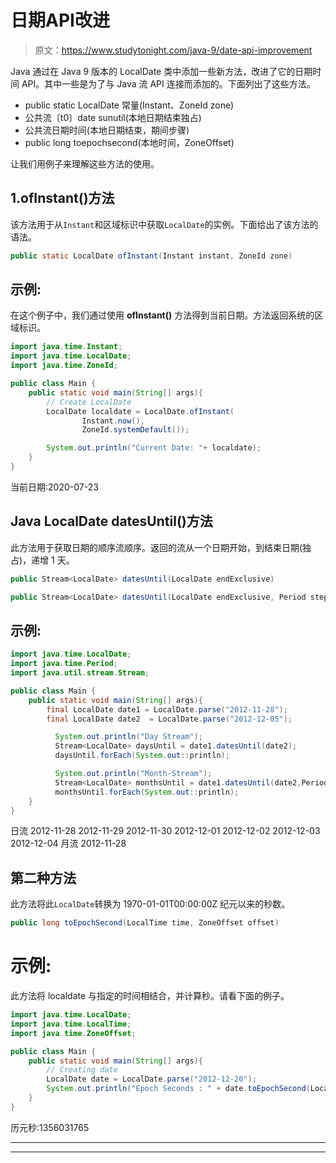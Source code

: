 # 日期API改进

> 原文：<https://www.studytonight.com/java-9/date-api-improvement>

Java 通过在 Java 9 版本的 LocalDate 类中添加一些新方法，改进了它的日期时间 API。其中一些是为了与 Java 流 API 连接而添加的。下面列出了这些方法。

*   public static LocalDate 常量(Instant、ZoneId zone)
*   公共流〔t0〕date sunutil(本地日期结束独占)
*   公共流<localdate>日期时间(本地日期结束，期间步骤)</localdate>
*   public long toepochsecond(本地时间，ZoneOffset)

让我们用例子来理解这些方法的使用。

## 1.ofInstant()方法

该方法用于从`Instant`和区域标识中获取`LocalDate`的实例。下面给出了该方法的语法。

```java
public static LocalDate ofInstant(Instant instant, ZoneId zone)
```

## 示例:

在这个例子中，我们通过使用 **ofInstant()** 方法得到当前日期。方法返回系统的区域标识。

```java
import java.time.Instant;
import java.time.LocalDate;
import java.time.ZoneId;

public class Main { 
	public static void main(String[] args){    
		// Create LocalDate 
        LocalDate localdate = LocalDate.ofInstant( 
                Instant.now(), 
                ZoneId.systemDefault()); 

        System.out.println("Current Date: "+ localdate);    
	}
}
```

当前日期:2020-07-23

## Java LocalDate datesUntil()方法

此方法用于获取日期的顺序流顺序。返回的流从一个日期开始，到结束日期(独占)，递增 1 天。

```java
public Stream<LocalDate> datesUntil(LocalDate endExclusive)

public Stream<LocalDate> datesUntil(LocalDate endExclusive, Period step)
```

## 示例:

```java
import java.time.LocalDate;
import java.time.Period;
import java.util.stream.Stream;

public class Main { 
	public static void main(String[] args){    
		final LocalDate date1 = LocalDate.parse("2012-11-28");
	    final LocalDate date2  = LocalDate.parse("2012-12-05");

	      System.out.println("Day Stream");
	      Stream<LocalDate> daysUntil = date1.datesUntil(date2);
	      daysUntil.forEach(System.out::println);

	      System.out.println("Month-Stream");
	      Stream<LocalDate> monthsUntil = date1.datesUntil(date2,Period.ofMonths(1));
	      monthsUntil.forEach(System.out::println);
	}
}
```

日流
2012-11-28
2012-11-29
2012-11-30
2012-12-01
2012-12-02
2012-12-03
2012-12-04
月流
2012-11-28

## 第二种方法

此方法将此`LocalDate`转换为 1970-01-01T00:00:00Z 纪元以来的秒数。

```java
public long toEpochSecond(LocalTime time, ZoneOffset offset)
```

# 示例:

此方法将 localdate 与指定的时间相结合，并计算秒。请看下面的例子。

```java
import java.time.LocalDate;
import java.time.LocalTime;
import java.time.ZoneOffset;

public class Main { 
	public static void main(String[] args){
		// Creating date
		LocalDate date = LocalDate.parse("2012-12-20");
	    System.out.println("Epoch Seconds : " + date.toEpochSecond(LocalTime.now(), ZoneOffset.of("Z")));
	}
}
```

历元秒:1356031765

* * *

* * *